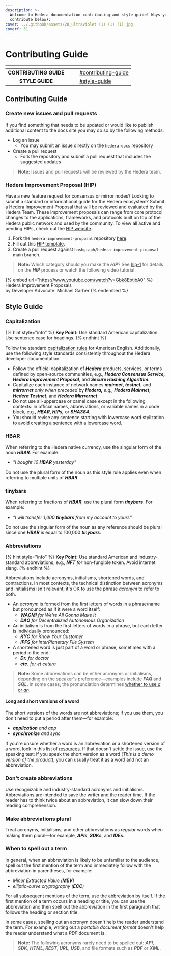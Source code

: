 ```yaml
---
description: >-
  Welcome to Hedera documentation contributing and style guide! Ways you can
  contribute below⬇:
cover: ../.gitbook/assets/28_ultraviolet (1) (1) (1).jpg
coverY: 31
---
```


# Contributing Guide

<table data-card-size="large" data-view="cards"><thead><tr><th align="center"></th><th data-hidden></th><th data-hidden></th><th data-hidden data-card-target data-type="content-ref"></th></tr></thead><tbody><tr><td align="center"><strong>CONTRIBUTING GUIDE</strong></td><td></td><td></td><td><a href="contributing-guide.md#contributing-guide">#contributing-guide</a></td></tr><tr><td align="center"><strong>STYLE GUIDE</strong></td><td></td><td></td><td><a href="contributing-guide.md#style-guide">#style-guide</a></td></tr></tbody></table>

## Contributing Guide

### Create new issues and pull requests

If you find something that needs to be updated or would like to publish additional content to the docs site you may do so by the following methods:

* Log an issue
  * You may submit an issue directly on the [`hedera-docs`](https://github.com/hashgraph/hedera-docs) repository
* Create a pull request
  * Fork the repository and submit a pull request that includes the suggested updates

> **Note:** Issues and pull requests will be reviewed by the Hedera team.

### Hedera Improvement Proposal (HIP)

Have a new feature request for consensus or mirror nodes? Looking to submit a standard or informational guide for the Hedera ecosystem? Submit a Hedera Improvement Proposal that will be reviewed and evaluated by the Hedera Team. These improvement proposals can range from core protocol changes to the applications, frameworks, and protocols built on top of the Hedera public network and used by the community. To view all active and pending HIPs, check out the [HIP website](https://hips.hedera.com/).

1. Fork the `hedera-improvement-proposal` repository [here](https://github.com/hashgraph/hedera-improvement-proposal).
2. Fill out this [HIP template](https://github.com/hashgraph/hedera-improvement-proposal/blob/main/hip-0000-template.md).
3. Create a pull request against `hashgraph/hedera-improvement-proposal` main branch.

> **Note:** Which category should you make the _**HIP**_? See [hip-1](https://github.com/hashgraph/hedera-improvement-proposal/blob/main/HIP/hip-1.md) for details on the _**HIP**_ process or watch the following video tutorial.

{% embed url="https://www.youtube.com/watch?v=Gbk8EbtibA0" %}
Hedera Improvement Proposals\
by Developer Advocate: Michael Garber
{% endembed %}

## Style Guide

### Capitalization

{% hint style="info" %}
**Key Point:** Use standard American capitalization. Use sentence case for headings.
{% endhint %}

Follow the standard [capitalization rules](https://owl.purdue.edu/owl/general\_writing/mechanics/help\_with\_capitals.html) for American English. Additionally, use the following style standards consistently throughout the Hedera developer documentation:

* Follow the official capitalization of _**Hedera**_ products, services, or terms defined by open-source communities, e.g., _**Hedera Consensus Service, Hedera Improvement Proposal,**_ and _**Secure Hashing Algorithm**._
* Capitalize each instance of network names _**mainnet**_, _**testnet**_, and _**mirrornet** only when preceded_ by _**Hedera,** e.g., **Hedera Mainnet**_, _**Hedera Testnet**_, and _**Hedera Mirrrornet**_.
* Do not use all-uppercase or camel case except in the following contexts: in official names, abbreviations, or variable names in a code block, e.g., _**HBAR, HIPs,**_ or _**SHA384**._
* You should revise any sentence starting with lowercase word stylization to avoid creating a sentence with a lowercase word.

### HBAR

When referring to the Hedera native currency, use the singular form of the noun _**HBAR**_. For example:

* _"I bought 10 **HBAR** yesterday"_

Do not use the plural form of the noun as this style rule applies even when referring to multiple units of _**HBAR**_.

### tinybars

When referring to fractions of _**HBAR**_, use the plural form _**tinybars**_. For example:

* _"I will transfer 1,000 **tinybars** from my account to yours"_

Do not use the singular form of the noun as any reference should be plural since one _**HBAR**_ is equal to 100,000 _**tinybars**_.

### Abbreviations

{% hint style="info" %}
**Key Point:** Use standard American and industry-standard abbreviations, e.g., _**NFT** for_ non-fungible token. Avoid internet slang.
{% endhint %}

Abbreviations include acronyms, initialisms, shortened words, and contractions. In most contexts, the technical distinction between acronyms and initialisms isn't relevant; it's OK to use the phrase _acronym_ to refer to both.

* An _acronym_ is formed from the first letters of words in a phrase/name but pronounced as if it were a word itself:
  * _**WAGMI** for We're All Gonna Make It_
  * _**DAO** for Decentralized Autonomous Organization_
* An initialism is from the first letters of words in a phrase, but each letter is individually pronounced:
  * _**KYC** for Know Your Customer_
  * _**IPFS** for InterPlanetary File System_
* A shortened word is just part of a word or phrase, sometimes with a period in the end:
  * _**Dr.** for_ _doctor_
  * _**etc.** for et cetera_

> **Note:** Some abbreviations can be either acronyms or initialisms, depending on the speaker's preference—examples include _**FAQ**_ and _**SQL**_. In some cases, the pronunciation determines [whether to use _a_ or _an_](https://developers.google.com/style/articles).

#### Long and short versions of a word <a href="#long-and-short-versions" id="long-and-short-versions"></a>

The short versions of the words are not abbreviations; if you use them, you don't need to put a period after them—for example:

* _**application** and app_
* _**synchronize** and sync_

If you're unsure whether a word is an abbreviation or a shortened version of a word, look in this list of [resources](https://developers.google.com/style#editorial-resources). If that doesn't settle the issue, use the speaking test: if you speak the short version as a word (_This is a demo version of the product_), you can usually treat it as a word and not an abbreviation.

### Don't create abbreviations <a href="#creating-abbreviations" id="creating-abbreviations"></a>

Use recognizable and industry-standard acronyms and initialisms. Abbreviations are intended to save the writer and the reader time. If the reader has to think twice about an abbreviation, it can slow down their reading comprehension.

### Make abbreviations plural <a href="#making-abbreviations-plural" id="making-abbreviations-plural"></a>

Treat acronyms, initialisms, and other abbreviations as _regular_ words when making them plural—for example, _**APIs**_, _**SDKs**_, and _**IDEs**_.

### When to spell out a term <a href="#spelling-out" id="spelling-out"></a>

In general, when an abbreviation is likely to be unfamiliar to the audience, spell out the first mention of the term and immediately follow with the abbreviation in parentheses, for example:

* _Miner Extracted Value (**MEV**)_
* _elliptic-curve cryptography (**ECC**)_

For all subsequent mentions of the term, use the abbreviation by itself. If the first mention of a term occurs in a heading or title, you can use the abbreviation and then spell out the abbreviation in the first paragraph that follows the heading or section title.

In some cases, spelling out an acronym doesn't help the reader understand the term. For example, writing out a _portable document format_ doesn't help the reader understand what a _PDF_ document is.

> **Note:** The following acronyms rarely need to be spelled out: _**API**_, _**SDK**_, _**HTML**_, _**REST**_, _**URL**_, _**USB**_, and file formats such as _**PDF**_ or _**XML**_.
